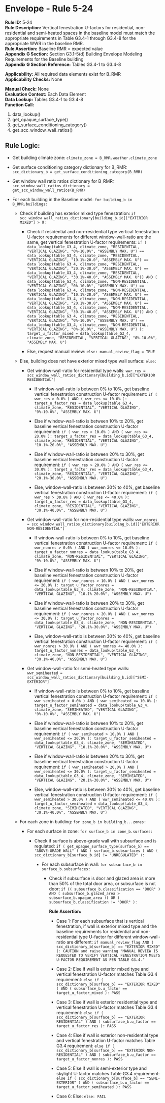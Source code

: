 
# Envelope - Rule 5-24  

**Rule ID:** 5-24  
**Rule Description:** Vertical fenestration U-factors for residential, non-residential and semi-heated spaces in the baseline model must match the appropriate requirements in Table G3.4-1 through G3.4-8 for the appropriate WWR in the baseline RMR.  
**Rule Assertion:** Baseline RMR = expected value  
**Appendix G Section:** Section G3.1-5(d) Building Envelope Modeling Requirements for the Baseline building  
**Appendix G Section Reference:** Tables G3.4-1 to G3.4-8  

**Applicability:** All required data elements exist for B_RMR  
**Applicability Checks:**  None  

**Manual Check:** None  
**Evaluation Context:** Each Data Element  
**Data Lookup:** Tables G3.4-1 to G3.4-8  
**Function Call:**  

  1. data_lookup()
  2. get_opaque_surface_type()
  3. get_surface_conditioning_category()
  4. get_scc_window_wall_ratios()

## Rule Logic:  

- Get building climate zone: `climate_zone = B_RMR.weather.climate_zone`

- Get surface conditioning category dictionary for B_RMR: `scc_dictionary_b = get_surface_conditioning_category(B_RMR)`

- Get window wall ratio ratios dictionary for B_RMR: `scc_window_wall_ratios_dictionary = get_scc_window_wall_ratios(B_RMR)`

- For each building in the Baseline model: `for building_b in B_RMR.buildings:`

  - Check if building has exterior mixed type fenestration: `if scc_window_wall_ratios_dictionary[building_b.id]["EXTERIOR MIXED"] > 0:`

    - Check if residential and non-residential type vertical fenestration U-factor requirements for different window-wall-ratio are the same, get vertical fenestration U-factor requirements: `if ( data_lookup(table_G3_4, climate_zone, "RESIDENTIAL, "VERTICAL GLAZING", "0%-10.0%", "ASSEMBLY MAX. U") == data_lookup(table_G3_4, climate_zone, "RESIDENTIAL, "VERTICAL GLAZING", "10.1%-20.0", "ASSEMBLY MAX. U") == data_lookup(table_G3_4, climate_zone, "RESIDENTIAL, "VERTICAL GLAZING", "20.1%-30.0", "ASSEMBLY MAX. U") == data_lookup(table_G3_4, climate_zone, "RESIDENTIAL, "VERTICAL GLAZING", "30.1%-40.0", "ASSEMBLY MAX. U")) AND ( data_lookup(table_G3_4, climate_zone, "NON-RESIDENTIAL, "VERTICAL GLAZING", "0%-10.0%", "ASSEMBLY MAX. U") == data_lookup(table_G3_4, climate_zone, "NON-RESIDENTIAL, "VERTICAL GLAZING", "10.1%-20.0", "ASSEMBLY MAX. U") == data_lookup(table_G3_4, climate_zone, "NON-RESIDENTIAL, "VERTICAL GLAZING", "20.1%-30.0", "ASSEMBLY MAX. U") == data_lookup(table_G3_4, climate_zone, "NON-RESIDENTIAL, "VERTICAL GLAZING", "30.1%-40.0", "ASSEMBLY MAX. U")) AND ( data_lookup(table_G3_4, climate_zone, "RESIDENTIAL, "VERTICAL GLAZING", "0%-10.0%", "ASSEMBLY MAX. U") == data_lookup(table_G3_4, climate_zone, "NON-RESIDENTIAL, "VERTICAL GLAZING", "0%-10.0%", "ASSEMBLY MAX. U") ): target_u_factor_mixed = data_lookup(table_G3_4, climate_zone, "RESIDENTIAL, "VERTICAL GLAZING", "0%-10.0%", "ASSEMBLY MAX. U")`

    - Else, request manual review: `else: manual_review_flag = TRUE`

  - Else, building does not have exterior mixed type wall surface: `else:`

    - Get window-wall-ratio for residential type walls: `wwr_res = scc_window_wall_ratios_dictionary[building_b.id]["EXTERIOR RESIDENTIAL"]`

      - If window-wall-ratio is between 0% to 10%, get baseline vertical fenestration construction U-factor requirement: `if ( wwr_res > 0.0% ) AND ( wwr_res <= 10.0% ): target_u_factor_res = data_lookup(table_G3_4, climate_zone, "RESIDENTIAL", "VERTICAL GLAZING", "0%-10.0%", "ASSEMBLY MAX. U")`

      - Else if window-wall-ratio is between 10% to 20%, get baseline vertical fenestration construction U-factor requirement: `if ( wwr_res > 10.0% ) AND ( wwr_res <= 20.0% ): target_u_factor_res = data_lookup(table_G3_4, climate_zone, "RESIDENTIAL", "VERTICAL GLAZING", "10.1%-20.0%", "ASSEMBLY MAX. U")`

      - Else if window-wall-ratio is between 20% to 30%, get baseline vertical fenestration construction U-factor requirement: `if ( wwr_res > 20.0% ) AND ( wwr_res <= 30.0% ): target_u_factor_res = data_lookup(table_G3_4, climate_zone, "RESIDENTIAL", "VERTICAL GLAZING", "20.1%-30.0%", "ASSEMBLY MAX. U")`

      - Else, window-wall-ratio is between 30% to 40%, get baseline vertical fenestration construction U-factor requirement: `if ( wwr_res > 30.0% ) AND ( wwr_res <= 40.0% ): target_u_factor_res = data_lookup(table_G3_4, climate_zone, "RESIDENTIAL", "VERTICAL GLAZING", "30.1%-40.0%", "ASSEMBLY MAX. U")`

    - Get window-wall-ratio for non-residential type walls: `wwr_nonres = scc_window_wall_ratios_dictionary[building_b.id]["EXTERIOR NON-RESIDENTIAL"]`

      - If window-wall-ratio is between 0% to 10%, get baseline vertical fenestration construction U-factor requirement: `if ( wwr_nonres > 0.0% ) AND ( wwr_nonres <= 10.0% ): target_u_factor_nonres = data_lookup(table_G3_4, climate_zone, "NON-RESIDENTIAL", "VERTICAL GLAZING", "0%-10.0%", "ASSEMBLY MAX. U")`

      - Else if window-wall-ratio is between 10% to 20%, get baseline vertical fenestration construction U-factor requirement: `if ( wwr_nonres > 10.0% ) AND ( wwr_nonres <= 20.0% ): target_u_factor_nonres = data_lookup(table_G3_4, climate_zone, "NON-RESIDENTIAL", "VERTICAL GLAZING", "10.1%-20.0%", "ASSEMBLY MAX. U")`

      - Else if window-wall-ratio is between 20% to 30%, get baseline vertical fenestration construction U-factor requirement: `if ( wwr_nonres > 20.0% ) AND ( wwr_nonres <= 30.0% ): target_u_factor_nonres = data_lookup(table_G3_4, climate_zone, "NON-RESIDENTIAL", "VERTICAL GLAZING", "20.1%-30.0%", "ASSEMBLY MAX. U")`

      - Else, window-wall-ratio is between 30% to 40%, get baseline vertical fenestration construction U-factor requirement: `if ( wwr_nonres > 30.0% ) AND ( wwr_nonres <= 40.0% ): target_u_factor_nonres = data_lookup(table_G3_4, climate_zone, "NON-RESIDENTIAL", "VERTICAL GLAZING", "30.1%-40.0%", "ASSEMBLY MAX. U")`

    - Get window-wall-ratio for semi-heated type walls: `wwr_semiheated = scc_window_wall_ratios_dictionary[building_b.id]["SEMI-EXTERIOR"]`

      - If window-wall-ratio is between 0% to 10%, get baseline vertical fenestration construction U-factor requirement: `if ( wwr_semiheated > 0.0% ) AND ( wwr_semiheated <= 10.0% ): target_u_factor_semiheated = data_lookup(table_G3_4, climate_zone, "SEMIHEATED", "VERTICAL GLAZING", "0%-10.0%", "ASSEMBLY MAX. U")`

      - Else if window-wall-ratio is between 10% to 20%, get baseline vertical fenestration construction U-factor requirement: `if ( wwr_semiheated > 10.0% ) AND ( wwr_semiheated <= 20.0% ): target_u_factor_semiheated = data_lookup(table_G3_4, climate_zone, "SEMIHEATED", "VERTICAL GLAZING", "10.1%-20.0%", "ASSEMBLY MAX. U")`

      - Else if window-wall-ratio is between 20% to 30%, get baseline vertical fenestration construction U-factor requirement: `if ( wwr_semiheated > 20.0% ) AND ( wwr_semiheated <= 30.0% ): target_u_factor_semiheated = data_lookup(table_G3_4, climate_zone, "SEMIHEATED", "VERTICAL GLAZING", "20.1%-30.0%", "ASSEMBLY MAX. U")`

      - Else, window-wall-ratio is between 30% to 40%, get baseline vertical fenestration construction U-factor requirement: `if ( wwr_semiheated > 30.0% ) AND ( wwr_semiheated <= 40.0% ): target_u_factor_semiheated = data_lookup(table_G3_4, climate_zone, "SEMIHEATED", "VERTICAL GLAZING", "30.1%-40.0%", "ASSEMBLY MAX. U")`

  - For each zone in building: `for zone_b in building_b...zones:`

    - For each surface in zone: `for surface_b in zone_b.surfaces:`

      - Check if surface is above-grade wall with subsurface and is regulated: `if ( get_opaque_surface_type(surface_b) == "ABOVE-GRADE WALL" ) AND ( surface_b.subsurfaces ) AND ( scc_dictionary_b[surface_b.id] != "UNREGULATED" ):`

        - For each subsurface in wall: `for subsurface_b in surface_b.subsurfaces:`

          - Check if subsurface is door and glazed area is more than 50% of the total door area, or subsurface is not door: `if (( subsurface_b.classification == "DOOR" ) AND ( subsurface_b.glazed_area > subsurface_b.opaque_area )) OR ( subsurface_b.classification != "DOOR" ):`

            **Rule Assertion:**

            - Case 1: For each subsurface that is vertical fenestration, if wall is exterior mixed type and the baseline requirements for residential and non-residential type U-factor for different window-wall-ratio are different: `if manual_review_flag AND ( scc_dictionary_b[surface_b] == "EXTERIOR MIXED" ): CAUTION and raise_warning "MANUAL REVIEW IS REQUESTED TO VERIFY VERTICAL FENESTRATION MEETS U-FACTOR REQUIREMENT AS PER TABLE G3.4."`

            - Case 2: Else if wall is exterior mixed type and vertical fenestration U-factor matches Table G3.4 requirement: `else if ( scc_dictionary_b[surface_b] == "EXTERIOR MIXED" ) AND ( subsurface_b.u_factor == target_u_factor_mixed ): PASS`

            - Case 3: Else if wall is exterior residential type and vertical fenestration U-factor matches Table G3.4 requirement: `else if ( scc_dictionary_b[surface_b] == "EXTERIOR RESIDENTIAL" ) AND ( subsurface_b.u_factor == target_u_factor_res ): PASS`

            - Case 4: Else if wall is exterior non-residential type and vertical fenestration U-factor matches Table G3.4 requirement: `else if ( scc_dictionary_b[surface_b] == "EXTERIOR NON-RESIDENTIAL" ) AND ( subsurface_b.u_factor == target_u_factor_nonres ): PASS`

            - Case 5: Else if wall is semi-exterior type and skylight U-factor matches Table G3.4 requirement: `else if ( scc_dictionary_b[surface_b] == "SEMI-EXTERIOR" ) AND ( subsurface_b.u_factor == target_u_factor_semiheated ): PASS`

            - Case 6: Else: `else: FAIL`
